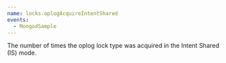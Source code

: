 ```yaml
---
name: locks.oplogAcquireIntentShared
events:
  - MongodSample
---
```


The number of times the oplog lock type was acquired in the Intent Shared (IS) mode.